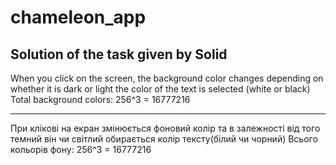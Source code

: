 # chameleon_app

Solution of the task given by Solid
--
When you click on the screen, the background color changes
depending on whether it is dark or light
the color of the text is selected (white or black)
Total background colors: 256^3 = 16777216

---------------
При клікові на екран змінюється фоновий колір та
в залежності від того темний він чи світлий
обирається колір тексту(білий чи чорний)
Всього кольорів фону: 256^3 = 16777216

